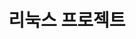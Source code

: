 ---
title: 리눅스 프로젝트
summary: 리눅스 기말고사 프로젝트
type: docs
math: false
tags:
  - 리눅스
# Optional banner image (relative to `assets/media/` folder).
# 여기 수정!!!!!!!!!!!
image:
  focal_point: Right
---